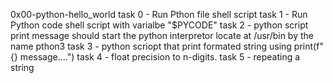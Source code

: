 0x00-python-hello_world
task 0 - Run Pthon file
	shell script
task 1 - Run Python code 
	shell script with varialbe "$PYCODE"
task 2 - python script print message
	should start the python interpretor locate at /usr/bin
	by the name pthon3
task 3 - python scriopt that print formated string using print(f"{} message....")
task 4 - float precision to n-digits.
task 5 - repeating a string

